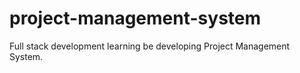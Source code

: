 # project-management-system
Full stack development learning be developing Project Management System.

